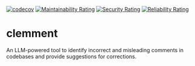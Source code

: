 [![codecov](https://codecov.io/gh/HiagoAC/clemment/graph/badge.svg?token=YFK3RT3W9Z)](https://codecov.io/gh/HiagoAC/clemment)
[![Maintainability Rating](https://sonarcloud.io/api/project_badges/measure?project=HiagoAC_clemment&metric=sqale_rating)](https://sonarcloud.io/summary/new_code?id=HiagoAC_clemment)
[![Security Rating](https://sonarcloud.io/api/project_badges/measure?project=HiagoAC_clemment&metric=security_rating)](https://sonarcloud.io/summary/new_code?id=HiagoAC_clemment)
[![Reliability Rating](https://sonarcloud.io/api/project_badges/measure?project=HiagoAC_clemment&metric=reliability_rating)](https://sonarcloud.io/summary/new_code?id=HiagoAC_clemment)

# clemment
An LLM-powered tool to identify incorrect and misleading comments in codebases and provide suggestions for corrections.
